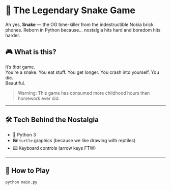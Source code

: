 # 🐍 The Legendary Snake Game

Ah yes, **Snake** — the OG time-killer from the indestructible Nokia brick phones. Reborn in Python because… nostalgia hits hard and boredom hits harder.

## 🎮 What is this?

It’s *that* game.  
You’re a snake. You eat stuff. You get longer. You crash into yourself. You die.  
Beautiful.

> Warning: This game has consumed more childhood hours than homework ever did.

---

## 🛠️ Tech Behind the Nostalgia

- 🐍 Python 3
- 🖼️ `turtle` graphics (because we like drawing with reptiles)
- ⌨️ Keyboard controls (arrow keys FTW)

---

## 🚀 How to Play

```bash
python main.py
